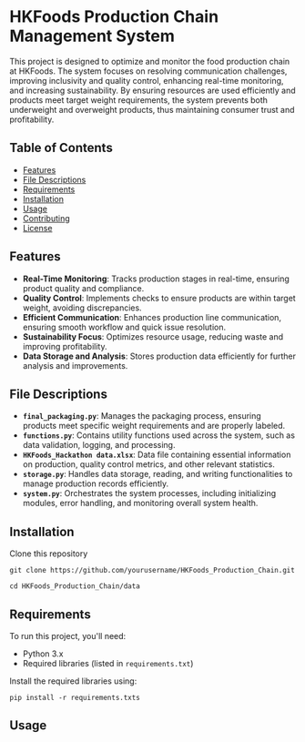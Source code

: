 # HKFoods Production Chain Management System

This project is designed to optimize and monitor the food production chain at HKFoods. The system focuses on resolving communication challenges, improving inclusivity and quality control, enhancing real-time monitoring, and increasing sustainability. By ensuring resources are used efficiently and products meet target weight requirements, the system prevents both underweight and overweight products, thus maintaining consumer trust and profitability.

## Table of Contents

- [Features](#features)
- [File Descriptions](#file-descriptions)
- [Requirements](#requirements)
- [Installation](#installation)
- [Usage](#usage)
- [Contributing](#contributing)
- [License](#license)

## Features

- **Real-Time Monitoring**: Tracks production stages in real-time, ensuring product quality and compliance.
- **Quality Control**: Implements checks to ensure products are within target weight, avoiding discrepancies.
- **Efficient Communication**: Enhances production line communication, ensuring smooth workflow and quick issue resolution.
- **Sustainability Focus**: Optimizes resource usage, reducing waste and improving profitability.
- **Data Storage and Analysis**: Stores production data efficiently for further analysis and improvements.

## File Descriptions

- **`final_packaging.py`**: Manages the packaging process, ensuring products meet specific weight requirements and are properly labeled.
- **`functions.py`**: Contains utility functions used across the system, such as data validation, logging, and processing.
- **`HKFoods_Hackathon data.xlsx`**: Data file containing essential information on production, quality control metrics, and other relevant statistics.
- **`storage.py`**: Handles data storage, reading, and writing functionalities to manage production records efficiently.
- **`system.py`**: Orchestrates the system processes, including initializing modules, error handling, and monitoring overall system health.

## Installation
Clone this repository
```
git clone https://github.com/yourusername/HKFoods_Production_Chain.git
```
```
cd HKFoods_Production_Chain/data
```

## Requirements

To run this project, you'll need:

- Python 3.x
- Required libraries (listed in `requirements.txt`)

Install the required libraries using:

```
pip install -r requirements.txts
```

## Usage


